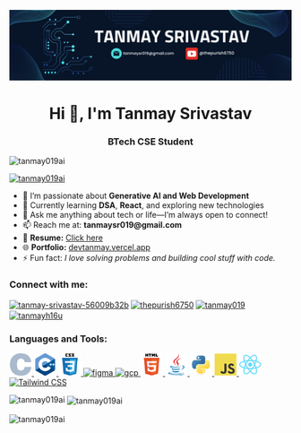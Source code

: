 ![logo](https://github.com/tanmay019ai/tanmay019ai/blob/main/banner.jpeg)
<h1 align="center">Hi 👋, I'm Tanmay Srivastav</h1>
<h3 align="center">BTech CSE Student </h3>

<p align="left"> <img src="https://komarev.com/ghpvc/?username=tanmay019ai&label=Profile%20views&color=0e75b6&style=flat" alt="tanmay019ai" /> </p>

  <p align="left"> <a href="https://github.com/ryo-ma/github-profile-trophy"><img src="https://github-profile-trophy.vercel.app/?username=tanmay019ai" alt="tanmay019ai" /></a> </p>



<ul>
  <li>🔭 I’m passionate about <strong>Generative AI and Web Development</strong></li>
  <li>🌱 Currently learning <strong>DSA</strong>, <strong>React</strong>, and exploring new technologies</li>
  <li>💬 Ask me anything about tech or life—I’m always open to connect!</li>
  <li>📫 Reach me at: <strong>tanmaysr019@gmail.com</strong></li>
  <li>📄 <strong>Resume:</strong> <a href="https://drive.google.com/file/d/19qd36oOxbCd7bVXuIRl-6QPUSuVE0WdV/view?usp=sharing" target="_blank">Click here</a></li>
  <li>🌐 <strong>Portfolio:</strong> <a href="https://devtanmay.vercel.app/" target="_blank">devtanmay.vercel.app</a></li>
  <li>⚡ Fun fact: <em>I love solving problems and building cool stuff with code.</em></li>
</ul>


<h3 align="left">Connect with me:</h3>
<p align="left">
<a href="https://linkedin.com/in/tanmay-srivastav-56009b32b" target="blank"><img align="center" src="https://raw.githubusercontent.com/rahuldkjain/github-profile-readme-generator/master/src/images/icons/Social/linked-in-alt.svg" alt="tanmay-srivastav-56009b32b" height="30" width="40" /></a>
<a href="https://www.youtube.com/@thepurish6750" target="blank"><img align="center" src="https://raw.githubusercontent.com/rahuldkjain/github-profile-readme-generator/master/src/images/icons/Social/youtube.svg" alt="thepurish6750" height="30" width="40" /></a>
<a href="https://www.leetcode.com/tanmay019" target="blank"><img align="center" src="https://raw.githubusercontent.com/rahuldkjain/github-profile-readme-generator/master/src/images/icons/Social/leet-code.svg" alt="tanmay019" height="30" width="40" /></a>
<a href="https://auth.geeksforgeeks.org/user/tanmayh16u" target="blank"><img align="center" src="https://raw.githubusercontent.com/rahuldkjain/github-profile-readme-generator/master/src/images/icons/Social/geeks-for-geeks.svg" alt="tanmayh16u" height="30" width="40" /></a>
</p>

<h3 align="left">Languages and Tools:</h3>
<p align="left">
  <a href="https://www.cprogramming.com/" target="_blank" rel="noreferrer">
    <img src="https://raw.githubusercontent.com/devicons/devicon/master/icons/c/c-original.svg" alt="c" width="40" height="40"/>
  </a>
  <a href="https://www.w3schools.com/cpp/" target="_blank" rel="noreferrer">
    <img src="https://raw.githubusercontent.com/devicons/devicon/master/icons/cplusplus/cplusplus-original.svg" alt="cplusplus" width="40" height="40"/>
  </a>
  <a href="https://www.w3schools.com/css/" target="_blank" rel="noreferrer">
    <img src="https://raw.githubusercontent.com/devicons/devicon/master/icons/css3/css3-original-wordmark.svg" alt="css3" width="40" height="40"/>
  </a>
  <a href="https://www.figma.com/" target="_blank" rel="noreferrer">
    <img src="https://www.vectorlogo.zone/logos/figma/figma-icon.svg" alt="figma" width="40" height="40"/>
  </a>
  <a href="https://cloud.google.com" target="_blank" rel="noreferrer">
    <img src="https://www.vectorlogo.zone/logos/google_cloud/google_cloud-icon.svg" alt="gcp" width="40" height="40"/>
  </a>
  <a href="https://www.w3.org/html/" target="_blank" rel="noreferrer">
    <img src="https://raw.githubusercontent.com/devicons/devicon/master/icons/html5/html5-original-wordmark.svg" alt="html5" width="40" height="40"/>
  </a>
  <a href="https://www.java.com" target="_blank" rel="noreferrer">
    <img src="https://raw.githubusercontent.com/devicons/devicon/master/icons/java/java-original.svg" alt="java" width="40" height="40"/>
  </a>
  <a href="https://www.python.org" target="_blank" rel="noreferrer">
    <img src="https://raw.githubusercontent.com/devicons/devicon/master/icons/python/python-original.svg" alt="python" width="40" height="40"/>
  </a>
  <a href="https://www.javascript.com/" target="_blank" rel="noreferrer">
    <img src="https://raw.githubusercontent.com/devicons/devicon/master/icons/javascript/javascript-original.svg" alt="JavaScript" width="40" height="40"/>
  </a>
  <a href="https://reactjs.org/" target="_blank" rel="noreferrer">
    <img src="https://raw.githubusercontent.com/devicons/devicon/master/icons/react/react-original.svg" alt="React" width="40" height="40"/>
  </a>
  <a href="https://tailwindcss.com/" target="_blank" rel="noreferrer">
    <img src="https://www.vectorlogo.zone/logos/tailwindcss/tailwindcss-icon.svg" alt="Tailwind CSS" width="40" height="40"/>
  </a>
</p>



<p><img align="left" src="https://github-readme-stats.vercel.app/api/top-langs?username=tanmay019ai&show_icons=true&locale=en&layout=compact" alt="tanmay019ai" /></p>

<p>&nbsp;<img align="center" src="https://github-readme-stats.vercel.app/api?username=tanmay019ai&show_icons=true&locale=en" alt="tanmay019ai" /></p>

<p><img align="center" src="https://github-readme-streak-stats.herokuapp.com/?user=tanmay019ai&" alt="tanmay019ai" /></p>
